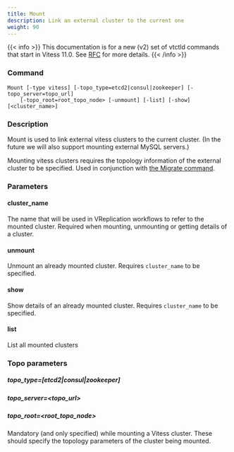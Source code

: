 ```yaml
---
title: Mount
description: Link an external cluster to the current one
weight: 90
---
```


{{< info >}}
This documentation is for a new (v2) set of vtctld commands that start in Vitess 11.0. See [RFC](https://github.com/vitessio/vitess/issues/7225) for more details.
{{< /info >}}

### Command

```
Mount [-type vitess] [-topo_type=etcd2|consul|zookeeper] [-topo_server=topo_url]
    [-topo_root=root_topo_node> [-unmount] [-list] [-show]  [<cluster_name>]
```

### Description

Mount is used to link external vitess clusters to the current cluster. (In the future we will also support mounting external MySQL servers.)

Mounting vitess clusters requires the topology information of the external cluster to be specified. Used in conjunction with [the Migrate command](../migrate).

### Parameters

#### cluster_name

The name that will be used in VReplication workflows to refer to the mounted cluster. Required when mounting, unmounting or getting details of a cluster.

#### unmount

Unmount an already mounted cluster. Requires `cluster_name` to be specified.

#### show

Show details of an already mounted cluster. Requires `cluster_name` to be specified.

#### list

List all mounted clusters

### Topo parameters

##### topo_type=[etcd2|consul|zookeeper]
##### topo_server=<topo_url>
##### topo_root=<root_topo_node>

Mandatory (and only specified) while mounting a Vitess cluster. These should specify the topology parameters of the cluster being mounted.
